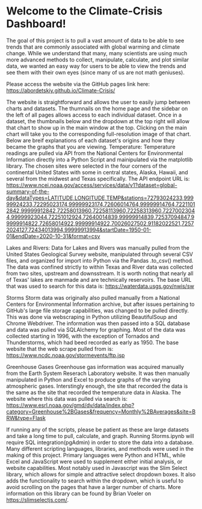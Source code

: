 # Welcome to the Climate-Crisis Dashboard!

The goal of this project is to pull a vast amount of data to be able to see trends that are commonly associated with global warming and climate change. While we understand that many, many scientists are using much more advanced methods to collect, manipulate, calculate, and plot similar data, we wanted an easy way for users to be able to view the trends and see them with their own eyes (since many of us are not math geniuses).

Please access the website via the GitHub pages link here: https://abordetskiy.github.io/Climate-Crisis/

The website is straightforward and allows the user to easily jump between charts and datasets. The thumnails on the home page and the sidebar on the left of all pages allows access to each individual dataset. Once in a dataset, the thumbnails below and the dropdown at the top right will allow that chart to show up in the main window at the top. Clicking on the main chart will take you to the corresponding full-resolution image of that chart.
Below are breif explanations of each dataset's origins and how they became the graphs that you are viewing.
Temperature:
Temperature readings are pulled via API from the National Centers for Environmental Information directly into a Python Script and mainipulated via the matplotlib library. The chosen sites were selected in the four corners of the continental United States with some in central states, Alaska, Hawaii, and several from the midwest and Texas specifically. The API endpoint URL is: https://www.ncei.noaa.gov/access/services/data/v1?dataset=global-summary-of-the-day&dataTypes=LATITUDE,LONGITUDE,TEMP&stations=72793024233,99999924233,72295023174,99999923174,72606014764,99999914764,72211012842,99999912842,72258013960,72258113960,72258313960,72270023044,99999923044,72251012924,72640014839,99999914839,72537094847,99999914822,72658014922,99999914922,70026027502,91182022521,72572024127,72434013994,99999913994&startDate=1950-01-01&endDate=2020-10-31&format=csv

Lakes and Rivers:
Data for Lakes and Rivers was manually pulled from the United States Geological Survey website, manipulated through several CSV files, and organized for import into Python via the Pandas .to_csv() method. The data was confined strictly to within Texas and River data was collected from two sites, upstream and downsstream. It is worth noting that nearly all of Texas' lakes are manmade and are technically reservoirs. The base URL that was used to search for this data is: https://waterdata.usgs.gov/nwis/sw

Storms
Storm data was originally also pulled manually from a National Centers for Environmental Information archive, but after issues pertaining to GitHub's large file storage capabilities, was changed to be pulled directly. This was done via webscraping in Python utilizing BeautifulSoup and Chrome Webdriver. The information was then passed into a SQL database and data was pulled via SQLAlchemy for graphing. Most of the data was collected starting in 1996, with the exception of Tornados and Thunderstorms, which had beed recorded as early as 1950. The base website that the web scrape pulled from is: https://www.ncdc.noaa.gov/stormevents/ftp.jsp

Greenhouse Gases
Greenhouse gas information was acquired manually from the Earth System Reserach Laboratory website. It was then manually manipulated in Python and Excel to produce graphs of the varying atmospheric gases. Interstingly enough, the site that recorded the data is the same as the site that recorded the temperature data in Alaska. The website where this data was pulled via search is: https://www.esrl.noaa.gov/gmd/dv/data/index.php?category=Greenhouse%2BGases&frequency=Monthly%2BAverages&site=BRW&type=Flask

If running any of the scripts, please be patient as these are large datasets and take a long time to pull, calculate, and graph. Running Storms.ipynb will require SQL integration(pgAdmin) in order to store the data into a database. Many different scripting languages, libraries, and methods were used in the making of this project. Primary languages were Python and HTML, while Excel and JavaScript were used to supplement either initial analysis, or website capabilities. Most notably used in Javascript was the Slim Select library, which allows for simple and attractive select dropdown boxes. It also adds the functionality to search within the dropdown, which is useful to avoid scrolling on the pages that have a larger number of charts. More information on this library can be found by Brian Voeler on https://slimselectjs.com/.
